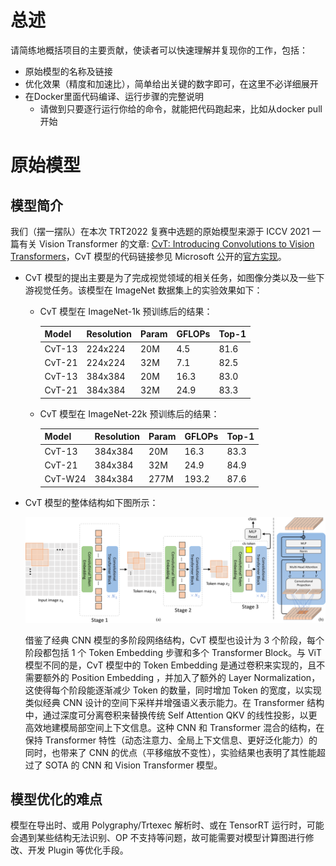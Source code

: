 # 总述
请简练地概括项目的主要贡献，使读者可以快速理解并复现你的工作，包括：
- 原始模型的名称及链接
- 优化效果（精度和加速比），简单给出关键的数字即可，在这里不必详细展开
- 在Docker里面代码编译、运行步骤的完整说明
  - 请做到只要逐行运行你给的命令，就能把代码跑起来，比如从docker pull开始

# 原始模型
## 模型简介
我们（摆一摆队）在本次 TRT2022 复赛中选题的原始模型来源于 ICCV 2021 一篇有关 Vision Transformer 的文章: [CvT: Introducing Convolutions to Vision Transformers](https://arxiv.org/abs/2103.15808)，CvT 模型的代码链接参见 Microsoft 公开的[官方实现](https://github.com/microsoft/CvT)。
- CvT 模型的提出主要是为了完成视觉领域的相关任务，如图像分类以及一些下游视觉任务。该模型在 ImageNet 数据集上的实验效果如下：
  - CvT 模型在 ImageNet-1k 预训练后的结果：
  
    | Model  | Resolution | Param | GFLOPs | Top-1 |
    |--------|------------|-------|--------|-------|
    | CvT-13 | 224x224    | 20M   | 4.5    | 81.6  |
    | CvT-21 | 224x224    | 32M   | 7.1    | 82.5  |
    | CvT-13 | 384x384    | 20M   | 16.3   | 83.0  |
    | CvT-21 | 384x384    | 32M   | 24.9   | 83.3  |
  - CvT 模型在 ImageNet-22k 预训练后的结果：
  
    | Model   | Resolution | Param | GFLOPs | Top-1 |
    |---------|------------|-------|--------|-------|
    | CvT-13  | 384x384    | 20M   | 16.3   | 83.3  |
    | CvT-21  | 384x384    | 32M   | 24.9   | 84.9  |
    | CvT-W24 | 384x384    | 277M  | 193.2  | 87.6  |
- CvT 模型的整体结构如下图所示：

  ![](figures/pipeline.svg)
  
  借鉴了经典 CNN 模型的多阶段网络结构，CvT 模型也设计为 3 个阶段，每个阶段都包括 1 个 Token Embedding 步骤和多个 Transformer Block。与 ViT 模型不同的是，CvT 模型中的 Token Embedding 是通过卷积来实现的，且不需要额外的 Position Embedding ，并加入了额外的 Layer Normalization，这使得每个阶段能逐渐减少 Token 的数量，同时增加 Token 的宽度，以实现类似经典 CNN 设计的空间下采样并增强语义表示能力。在 Transformer 结构中，通过深度可分离卷积来替换传统 Self Attention QKV 的线性投影，以更高效地建模局部空间上下文信息。这种 CNN 和 Transformer 混合的结构，在保持 Transformer 特性（动态注意力、全局上下文信息、更好泛化能力）的同时，也带来了 CNN 的优点（平移缩放不变性），实验结果也表明了其性能超过了 SOTA 的 CNN 和 Vision Transformer 模型。
  

## 模型优化的难点
模型在导出时、或用 Polygraphy/Trtexec 解析时、或在 TensorRT 运行时，可能会遇到某些结构无法识别、OP 不支持等问题，故可能需要对模型计算图进行修改、开发 Plugin 等优化手段。

